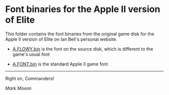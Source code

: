 # Font binaries for the Apple II version of Elite

This folder contains the font binaries from the original game disk for the Apple II version of Elite on Ian Bell's personal website.

* [A.FLOWY.bin](A.FLOWY.bin) is the font on the source disk, which is different to the game's usual font

* [A.FONT.bin](A.FONT.bin) is the standard Apple II game font

---

Right on, Commanders!

_Mark Moxon_